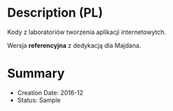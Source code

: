 # Description (PL)
Kody z laboratoriów tworzenia aplikacji internetowytch.

Wersja **referencyjna** z dedykacją dla Majdana.

# Summary
- Creation Date: 2016-12
- Status: Sample
